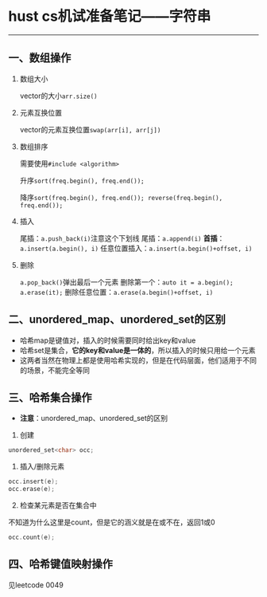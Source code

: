 # hust cs机试准备笔记——字符串


---

## 一、数组操作

1. 数组大小

    vector的大小```arr.size()```

2. 元素互换位置

    vector的元素互换位置```swap(arr[i], arr[j])```

3. 数组排序

    需要使用```#include <algorithm>```

    升序```sort(freq.begin(), freq.end());```
    
    降序```sort(freq.begin(), freq.end());
        reverse(freq.begin(), freq.end());```

4. 插入


    尾插：```a.push_back(i)```注意这个下划线
    尾插：```a.append(i)```
    **首插**：```a.insert(a.begin(), i)```
    任意位置插入：```a.insert(a.begin()+offset, i)```


5. 删除

    ```a.pop_back()```弹出最后一个元素
    删除第一个：```auto it = a.begin(); a.erase(it);```
    删除任意位置：```a.erase(a.begin()+offset, i)```

## 二、unordered_map、unordered_set的区别

- 哈希map是键值对，插入的时候需要同时给出key和value
- 哈希set是集合，**它的key和value是一体的**，所以插入的时候只用给一个元素
- 这两者当然在物理上都是使用哈希实现的，但是在代码层面，他们适用于不同的场景，不能完全等同

## 三、哈希集合操作

- **注意**：unordered_map、unordered_set的区别

1. 创建

```cpp
unordered_set<char> occ;
```

1. 插入/删除元素

```cpp
occ.insert(e);
occ.erase(e);
```

2. 检查某元素是否在集合中

不知道为什么这里是count，但是它的涵义就是在或不在，返回1或0

```cpp
occ.count(e);
```


## 四、哈希键值映射操作

见leetcode 0049